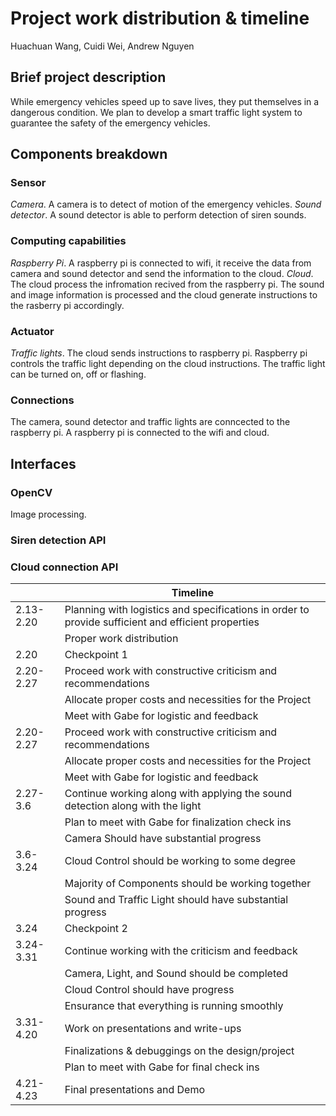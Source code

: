 # Project work distribution & timeline
Huachuan Wang, Cuidi Wei, Andrew Nguyen

## Brief project description
While emergency vehicles speed up to save lives, they put themselves in a dangerous condition. We plan to develop a smart traffic light system to guarantee the safety of the emergency vehicles.   

## Components breakdown

### Sensor
*Camera*. A camera is to detect of motion of the emergency vehicles.
*Sound detector*. A sound detector is able to perform detection of siren sounds. 

### Computing capabilities
*Raspberry Pi*. A raspberry pi is connected to wifi, it receive the data from camera and sound detector and send the information to the cloud. 
*Cloud*. The cloud process the infromation recived from the raspberry pi. The sound and image information is processed and the cloud generate instructions to the rasberry pi accordingly. 

### Actuator
*Traffic lights*. The cloud sends instructions to raspberry pi. Raspberry pi controls the traffic light depending on the cloud instructions. The traffic light can be turned on, off or flashing.

### Connections
The camera, sound detector and traffic lights are conncected to the raspberry pi. A raspberry pi is connected to the wifi and cloud.

## Interfaces

### OpenCV
Image processing.
### Siren detection API
### Cloud connection API 


|          | Timeline                                                    |
|----------|-------------------------------------------------------------|
|2.13-2.20 |Planning with logistics and specifications in order to provide sufficient and efficient properties |
|          |Proper work distribution                                     |
|2.20      |Checkpoint 1|
|2.20-2.27 |Proceed work with constructive criticism and recommendations|
||Allocate proper costs and necessities for the Project|
||Meet with Gabe for logistic and feedback|
|2.20-2.27|Proceed work with constructive criticism and recommendations|
||Allocate proper costs and necessities for the Project|
||Meet with Gabe for logistic and feedback|
|2.27-3.6|Continue working along with applying the sound detection along with the light|
||Plan to meet with Gabe for finalization check ins|
||Camera Should have substantial progress|
|3.6-3.24|Cloud Control should be working to some degree|
||Majority of Components should be working together|
||Sound and Traffic Light should have substantial progress|
|3.24|Checkpoint 2|
|3.24-3.31|Continue working with the criticism and feedback|
||Camera, Light, and Sound should be completed|
||Cloud Control should have progress|
||Ensurance that everything is running smoothly|
|3.31-4.20|Work on presentations and write-ups|
||Finalizations & debuggings on the design/project|
||Plan to meet with Gabe for final check ins|
|4.21-4.23|Final presentations and Demo|
